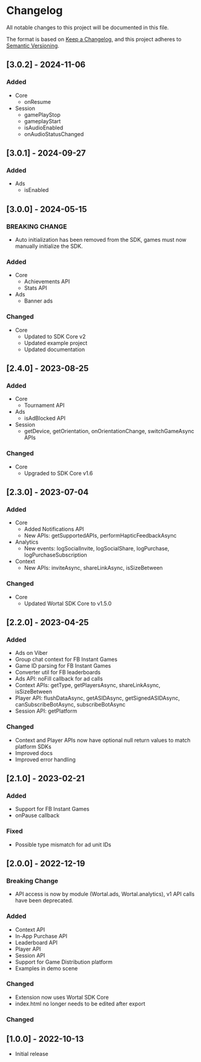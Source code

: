 # Changelog
All notable changes to this project will be documented in this file.

The format is based on [Keep a Changelog](https://keepachangelog.com/en/1.0.0/),
and this project adheres to [Semantic Versioning](https://semver.org/spec/v2.0.0.html).

## [3.0.2] - 2024-11-06
### Added
- Core 
  - onResume
- Session
  - gamePlayStop
  - gameplayStart
  - isAudioEnabled
  - onAudioStatusChanged

## [3.0.1] - 2024-09-27
### Added
- Ads
  - isEnabled

## [3.0.0] - 2024-05-15
### BREAKING CHANGE
- Auto initialization has been removed from the SDK, games must now manually initialize the SDK.

### Added
- Core
  - Achievements API
  - Stats API
- Ads
  - Banner ads

### Changed
- Core
  - Updated to SDK Core v2
  - Updated example project
  - Updated documentation

## [2.4.0] - 2023-08-25
### Added
- Core
    - Tournament API
- Ads
    - isAdBlocked API
- Session
    - getDevice, getOrientation, onOrientationChange, switchGameAsync APIs

### Changed
- Core
    - Upgraded to SDK Core v1.6

## [2.3.0] - 2023-07-04
### Added
- Core
    - Added Notifications API
    - New APIs: getSupportedAPIs, performHapticFeedbackAsync
- Analytics
    - New events: logSocialInvite, logSocialShare, logPurchase, logPurchaseSubscription
- Context
    - New APIs: inviteAsync, shareLinkAsync, isSizeBetween

### Changed
- Core
    - Updated Wortal SDK Core to v1.5.0

## [2.2.0] - 2023-04-25
### Added
- Ads on Viber
- Group chat context for FB Instant Games
- Game ID parsing for FB Instant Games
- Converter util for FB leaderboards
- Ads API: noFill callback for ad calls
- Context APIs: getType, getPlayersAsync, shareLinkAsync, isSizeBetween
- Player API: flushDataAsync, getASIDAsync, getSignedASIDAsync, canSubscribeBotAsync, subscribeBotAsync
- Session API: getPlatform

### Changed
- Context and Player APIs now have optional null return values to match platform SDKs
- Improved docs
- Improved error handling

## [2.1.0] - 2023-02-21
### Added
- Support for FB Instant Games
- onPause callback

### Fixed
- Possible type mismatch for ad unit IDs

## [2.0.0] - 2022-12-19
### Breaking Change
- API access is now by module (Wortal.ads, Wortal.analytics), v1 API calls have been deprecated.

### Added
- Context API
- In-App Purchase API
- Leaderboard API
- Player API
- Session API
- Support for Game Distribution platform
- Examples in demo scene

### Changed
- Extension now uses Wortal SDK Core
- index.html no longer needs to be edited after export

### Changed

## [1.0.0] - 2022-10-13
- Initial release
